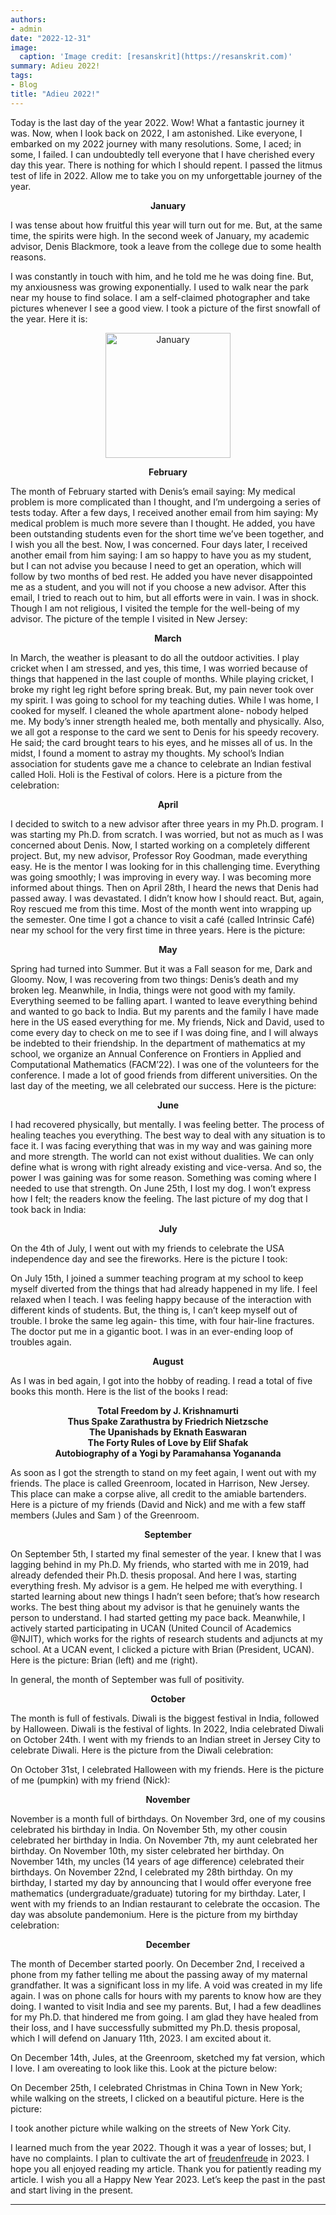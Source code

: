 ```yaml
---
authors:
- admin
date: "2022-12-31"
image:
  caption: 'Image credit: [resanskrit](https://resanskrit.com)'
summary: Adieu 2022!
tags:
- Blog
title: "Adieu 2022!"
---
```

Today is the last day of the year 2022. Wow! What a fantastic journey it was. Now, when I look back on 2022, I am astonished. Like everyone, I embarked on my 2022 journey with many resolutions. Some, I aced; in some, I failed. I can undoubtedly tell everyone that I have cherished every day this year. There is nothing for which I should repent. I passed the litmus test of life in 2022. Allow me to take you on my unforgettable journey of the year.

<p align="center"><b>January</b></p> 
I was tense about how fruitful this year will turn out for me. But, at the same time, the spirits were high. In the second week of January, my academic advisor, Denis Blackmore, took a leave from the college due to some health reasons.

I was constantly in touch with him, and he told me he was doing fine. But, my anxiousness was growing exponentially. I used to walk near the park near my house to find solace. I am a self-claimed photographer and take pictures whenever I see a good view. I took a picture of the first snowfall of the year. Here it is:

<p align="center">
  <img src="https://atulanurag.netlify.app/post/adieu-2022/jan.jpg" alt="January" width="200">
</p>



<p align="center"><b>February</b></p> 
The month of February started with Denis’s email saying: My medical problem is more complicated than I thought, and I’m undergoing a series of tests today. After a few days, I received another email from him saying: My medical problem is much more severe than I thought. He added, you have been outstanding students even for the short time we’ve been together, and I wish you all the best. Now, I was concerned. Four days later, I received another email from him saying: I am so happy to have you as my student, but I can not advise you because I need to get an operation, which will follow by two months of bed rest. He added you have never disappointed me as a student, and you will not if you choose a new advisor. After this email, I tried to reach out to him, but all efforts were in vain. I was in shock. Though I am not religious, I visited the temple for the well-being of my advisor. The picture of the temple I visited in New Jersey:

<p align="center"><b>March</b></p> 
In March, the weather is pleasant to do all the outdoor activities. I play cricket when I am stressed, and yes, this time, I was worried because of things that happened in the last couple of months. While playing cricket, I broke my right leg right before spring break. But, my pain never took over my spirit. I was going to school for my teaching duties. While I was home, I cooked for myself. I cleaned the whole apartment alone- nobody helped me. My body’s inner strength healed me, both mentally and physically. Also, we all got a response to the card we sent to Denis for his speedy recovery. He said; the card brought tears to his eyes, and he misses all of us. In the midst, I found a moment to astray my thoughts. My school’s Indian association for students gave me a chance to celebrate an Indian festival called Holi. Holi is the Festival of colors. Here is a picture from the celebration:

<p align="center"><b>April</b></p>
I decided to switch to a new advisor after three years in my Ph.D. program. I was starting my Ph.D. from scratch. I was worried, but not as much as I was concerned about Denis. Now, I started working on a completely different project. But, my new advisor, Professor Roy Goodman, made everything easy. He is the mentor I was looking for in this challenging time. Everything was going smoothly; I was improving in every way. I was becoming more informed about things. Then on April 28th, I heard the news that Denis had passed away. I was devastated. I didn’t know how I should react. But, again, Roy rescued me from this time. Most of the month went into wrapping up the semester. One time I got a chance to visit a café (called Intrinsic Café) near my school for the very first time in three years. Here is the picture:

<p align="center"><b>May</b></p>
Spring had turned into Summer. But it was a Fall season for me, Dark and Gloomy. Now, I was recovering from two things: Denis’s death and my broken leg. Meanwhile, in India, things were not good with my family. Everything seemed to be falling apart. I wanted to leave everything behind and wanted to go back to India. But my parents and the family I have made here in the US eased everything for me. My friends, Nick and David, used to come every day to check on me to see if I was doing fine, and I will always be indebted to their friendship. In the department of mathematics at my school, we organize an Annual Conference on Frontiers in Applied and Computational Mathematics (FACM’22). I was one of the volunteers for the conference. I made a lot of good friends from different universities. On the last day of the meeting, we all celebrated our success. Here is the picture:


<p align="center"><b>June</b></p>
I had recovered physically, but mentally. I was feeling better. The process of healing teaches you everything. The best way to deal with any situation is to face it. I was facing everything that was in my way and was gaining more and more strength. The world can not exist without dualities. We can only define what is wrong with right already existing and vice-versa. And so, the power I was gaining was for some reason. Something was coming where I needed to use that strength. On June 25th, I lost my dog. I won’t express how I felt; the readers know the feeling. The last picture of my dog that I took back in India:


<p align="center"><b>July</b></p>
On the 4th of July, I went out with my friends to celebrate the USA independence day and see the fireworks. Here is the picture I took:

On July 15th, I joined a summer teaching program at my school to keep myself diverted from the things that had already happened in my life. I feel relaxed when I teach. I was feeling happy because of the interaction with different kinds of students. But, the thing is, I can’t keep myself out of trouble. I broke the same leg again- this time, with four hair-line fractures. The doctor put me in a gigantic boot. I was in an ever-ending loop of troubles again.


<p align="center"><b>August</b></p>
As I was in bed again, I got into the hobby of reading. I read a total of five books this month. Here is the list of the books I read:
<p align="center">
  <b>Total Freedom by J. Krishnamurti</b><br>
  <b>Thus Spake Zarathustra by Friedrich Nietzsche</b><br>
  <b>The Upanishads by Eknath Easwaran</b><br>
  <b>The Forty Rules of Love by Elif Shafak</b><br>
  <b>Autobiography of a Yogi by Paramahansa Yogananda</b>
</p>


As soon as I got the strength to stand on my feet again, I went out with my friends. The place is called Greenroom, located in Harrison, New Jersey. This place can make a corpse alive, all credit to the amiable bartenders. Here is a picture of my friends (David and Nick) and me with a few staff members (Jules and Sam ) of the Greenroom.


<p align="center"><b>September</b></p>
On September 5th, I started my final semester of the year. I knew that I was lagging behind in my Ph.D. My friends, who started with me in 2019, had already defended their Ph.D. thesis proposal. And here I was, starting everything fresh. My advisor is a gem. He helped me with everything. I started learning about new things I hadn’t seen before; that’s how research works. The best thing about my advisor is that he genuinely wants the person to understand. I had started getting my pace back.
Meanwhile, I actively started participating in UCAN (United Council of Academics @NJIT), which works for the rights of research students and adjuncts at my school. At a UCAN event, I clicked a picture with Brian (President, UCAN). Here is the picture: Brian (left) and me (right).


In general, the month of September was full of positivity.


<p align="center"><b>October</b></p>
The month is full of festivals. Diwali is the biggest festival in India, followed by Halloween. Diwali is the festival of lights. In 2022, India celebrated Diwali on October 24th. I went with my friends to an Indian street in Jersey City to celebrate Diwali. Here is the picture from the Diwali celebration:



On October 31st, I celebrated Halloween with my friends. Here is the picture of me (pumpkin) with my friend (Nick):



<p align="center"><b>November</b></p>
November is a month full of birthdays. On November 3rd, one of my cousins celebrated his birthday in India. On November 5th, my other cousin celebrated her birthday in India. On November 7th, my aunt celebrated her birthday. On November 10th, my sister celebrated her birthday. On November 14th, my uncles (14 years of age difference) celebrated their birthdays. On November 22nd, I celebrated my 28th birthday. On my birthday, I started my day by announcing that I would offer everyone free mathematics (undergraduate/graduate) tutoring for my birthday. Later, I went with my friends to an Indian restaurant to celebrate the occasion. The day was absolute pandemonium. Here is the picture from my birthday celebration:



<p align="center"><b>December</b></p>
The month of December started poorly. On December 2nd, I received a phone from my father telling me about the passing away of my maternal grandfather. It was a significant loss in my life. A void was created in my life again. I was on phone calls for hours with my parents to know how are they doing. I wanted to visit India and see my parents. But, I had a few deadlines for my Ph.D. that hindered me from going. I am glad they have healed from their loss, and I have successfully submitted my Ph.D. thesis proposal, which I will defend on January 11th, 2023. I am excited about it.

On December 14th, Jules, at the Greenroom, sketched my fat version, which I love. I am overeating to look like this. Look at the picture below:

On December 25th, I celebrated Christmas in China Town in New York; while walking on the streets, I clicked on a beautiful picture. Here is the picture:

I took another picture while walking on the streets of New York City.

I learned much from the year 2022. Though it was a year of losses; but, I have no complaints. I plan to cultivate the art of [freudenfreude](https://www.nytimes.com/2022/11/25/well/mind/schadenfreude-freudenfreude.html) in 2023. I hope you all enjoyed reading my article. Thank you for patiently reading my article. I wish you all a Happy New Year 2023. Let’s keep the past in the past and start living in the present.

---
